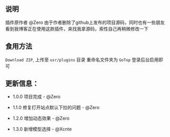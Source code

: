 ## 说明
插件原作者 @Zero
由于作者删除了github上发布的项目源码，同时也有一些朋友看到我博客正在使用这款插件，来找我拿源码，索性自己再稍微修改一下

## 食用方法
`Download ZIP`,
上传至 `usr/plugins` 目录
重命名文件夹为 `GoTop`
登录后台启用即可

## 更新信息：

- 1.0.0 项目完成 - @Zero

- 1.1.0 修复打开站点默认下拉的问题 - @Zero

- 1.2.0 增加动态效果 - @Zero

- 1.3.0 新增模型选择 - @Xcnte
